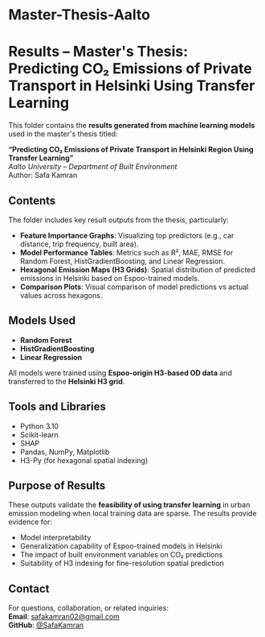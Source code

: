 # Master-Thesis-Aalto

# Results – Master's Thesis: Predicting CO₂ Emissions of Private Transport in Helsinki Using Transfer Learning

This folder contains the **results generated from machine learning models** used in the master's thesis titled:

**“Predicting CO₂ Emissions of Private Transport in Helsinki Region Using Transfer Learning”**  
_Aalto University – Department of Built Environment_  
Author: Safa Kamran

## Contents

The folder includes key result outputs from the thesis, particularly:

- **Feature Importance Graphs**: Visualizing top predictors (e.g., car distance, trip frequency, built area).
- **Model Performance Tables**: Metrics such as R², MAE, RMSE for Random Forest, HistGradientBoosting, and Linear Regression.
- **Hexagonal Emission Maps (H3 Grids)**: Spatial distribution of predicted emissions in Helsinki based on Espoo-trained models.
- **Comparison Plots**: Visual comparison of model predictions vs actual values across hexagons.

## Models Used

- **Random Forest**
- **HistGradientBoosting**
- **Linear Regression**

All models were trained using **Espoo-origin H3-based OD data** and transferred to the **Helsinki H3 grid**.

## Tools and Libraries

- Python 3.10
- Scikit-learn
- SHAP
- Pandas, NumPy, Matplotlib
- H3-Py (for hexagonal spatial indexing)

## Purpose of Results

These outputs validate the **feasibility of using transfer learning** in urban emission modeling when local training data are sparse. The results provide evidence for:

- Model interpretability
- Generalization capability of Espoo-trained models in Helsinki
- The impact of built environment variables on CO₂ predictions
- Suitability of H3 indexing for fine-resolution spatial prediction


## Contact

For questions, collaboration, or related inquiries:  
**Email**: safakamran02@gmail.com  
**GitHub**: [@SafaKamran](https://github.com/SafaKamran)

